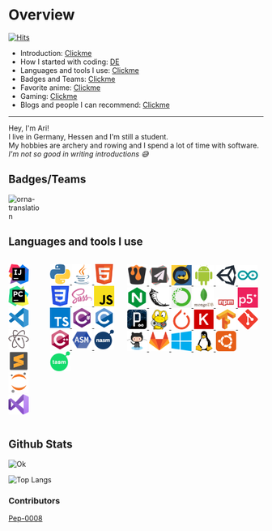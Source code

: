 # Overview
[![Hits](https://hits.seeyoufarm.com/api/count/incr/badge.svg?url=https%3A%2F%2Fgithub.com%2FAri24-cb24&count_bg=%2379C83D&title_bg=%23555555&icon=github.svg&icon_color=%23FFFFFF&title=Visits&edge_flat=false)](http://aridevelopment.de/california-images)

- Introduction: <a href="#introduction"> Clickme </a>
- How I started with coding: [DE](https://github.com/Ari24-cb24/Ari24-cb24/blob/master/started_with_coding-de.md)
- Languages and tools I use: <a href="#languages"> Clickme </a>
- Badges and Teams: <a href="#badges"> Clickme </a>
- Favorite anime: [Clickme](https://github.com/Ari24-cb24/Ari24-cb24/blob/master/favorite-anime.md)
- Gaming: [Clickme](https://github.com/Ari24-cb24/Ari24-cb24/blob/master/gaming_thingies.md)
- Blogs and people I can recommend: [Clickme](https://github.com/Ari24-cb24/Ari24-cb24/blob/master/recommended_bloggos_and_people.md)

<p> </p>
<hr />
<p> </p>

<div id="introduction">
    <p> 
        Hey, I'm Ari! <br />
        I live in Germany, Hessen and I'm still a student. <br />
        My hobbies are archery and rowing and I spend a lot of time with software. <br />
        <i> I'm not so good in writing introductions 😅 </i> 
    </p>
</div>

## Badges/Teams

<div style="display: flex" id="badges">
    <img src="http://aridevelopment.de/static/emojis/base.png" alt="orna-translation" width="64"/>
</div>

## Languages and tools I use
<div style="display: flex;flex-direction: row;" id="languages">
    <p align="left">
	<a href="https://www.jetbrains.com/idea/"> <img src="https://github.com/Ari24-cb24/Ari24-cb24/blob/master/ides/intellij-icon.svg" alt="intellij" width="40"> </a>
	<a href="https://www.jetbrains.com/pycharm/"> <img src="https://github.com/Ari24-cb24/Ari24-cb24/blob/master/ides/pycharm-icon.svg" alt="pycharm" width="40"> </a>
	<a href="https://code.visualstudio.com/"> <img src="https://github.com/Ari24-cb24/Ari24-cb24/blob/master/ides/vsc-icon.svg" alt="vsc" width="40"> </a>
	<a href="https://atom.io/"> <img src="https://github.com/Ari24-cb24/Ari24-cb24/blob/master/ides/atom-icon.svg" alt="atom" width="40"> </a>
	<a href="https://www.sublimetext.com/3"> <img src="https://github.com/Ari24-cb24/Ari24-cb24/blob/master/ides/sublime3-icon.svg" alt="sublime3" width="40"> </a>
	<a href="https://jupyter.org/"> <img src="https://github.com/Ari24-cb24/Ari24-cb24/blob/master/ides/jupyter-icon.svg" alt="jupyter" width="40"> </a>
	<a href="https://visualstudio.microsoft.com/"> <img src="https://github.com/Ari24-cb24/Ari24-cb24/blob/master/ides/visualstudio-icon.svg" alt="visualstudio" width="40"> </a>    
    </p>
    <p align="left">
	<a href="#"> <img src="https://github.com/Ari24-cb24/Ari24-cb24/blob/master/languages/python-icon.svg" alt="python" width="40"> </a>
	<a href="#"> <img src="https://github.com/Ari24-cb24/Ari24-cb24/blob/master/languages/java-icon.svg" alt="java" width="40"> </a>
	<a href="#"> <img src="https://github.com/Ari24-cb24/Ari24-cb24/blob/master/languages/html5-icon.svg" alt="html5" width="40"> </a>
	<a href="#"> <img src="https://github.com/Ari24-cb24/Ari24-cb24/blob/master/languages/css3-icon.svg" alt="css3" width="40"> </a>
	<a href="#"> <img src="https://github.com/Ari24-cb24/Ari24-cb24/blob/master/languages/sass-icon.svg" alt="sass" width="40"> </a>
	<a href="#"> <img src="https://github.com/Ari24-cb24/Ari24-cb24/blob/master/languages/javascript-icon.svg" alt="javascript" width="40"> </a>
	<a href="#"> <img src="https://github.com/Ari24-cb24/Ari24-cb24/blob/master/languages/typescriptlang-icon.svg" alt="typescriptlang" width="40"> </a>
	<a href="#"> <img src="https://github.com/Ari24-cb24/Ari24-cb24/blob/master/languages/csharp-icon.svg" alt="csharp" width="40"> </a>
	<a href="#"> <img src="https://github.com/Ari24-cb24/Ari24-cb24/blob/master/languages/c-icon.svg" alt="c" width="40"> </a>
        <a href="#"> <img src="https://github.com/Ari24-cb24/Ari24-cb24/blob/master/languages/cplusplus-icon.svg" alt="cplusplus" width="40"> </a>
        <a href="#"> <img src="https://github.com/Ari24-cb24/Ari24-cb24/blob/master/languages/asm-icon.svg" alt="asm" width="40"> </a>
        <a href="#"> <img src="https://github.com/Ari24-cb24/Ari24-cb24/blob/master/languages/nasm-icon.svg" alt="nasm" width="40"> </a>
        <a href="#"> <img src="https://github.com/Ari24-cb24/Ari24-cb24/blob/master/languages/tasm-icon.svg" alt="tasm" width="40"> </a>
    </p>
    <p align="left">
	<a href="#"> <img src="https://github.com/Ari24-cb24/Ari24-cb24/blob/master/libraries/bukkit-icon.svg" alt="bukkit" width="40"> </a>
	<a href="#"> <img src="https://github.com/Ari24-cb24/Ari24-cb24/blob/master/libraries/paper-icon.svg" alt="paper" width="40"> </a>
	<a href="#"> <img src="https://github.com/Ari24-cb24/Ari24-cb24/blob/master/libraries/discordpy-icon.svg" alt="discordpy" width="40"> </a>
	<a href="#"> <img src="https://github.com/Ari24-cb24/Ari24-cb24/blob/master/libraries/android-icon.svg" alt="android" width="40"> </a>
	<a href="#"> <img src="https://github.com/Ari24-cb24/Ari24-cb24/blob/master/libraries/unity3d-icon.svg" alt="unity3d" width="40"> </a>
	<a href="#"> <img src="https://github.com/Ari24-cb24/Ari24-cb24/blob/master/libraries/arduino-icon.svg" alt="arduino" width="40"> </a>
	<a href="#"> <img src="https://github.com/Ari24-cb24/Ari24-cb24/blob/master/libraries/nginx-icon.svg" alt="nginx" width="40"> </a>
	<a href="#"> <img src="https://github.com/Ari24-cb24/Ari24-cb24/blob/master/libraries/flask-icon.svg" alt="flask" width="40"> </a>
        <a href="#"> <img src="https://github.com/Ari24-cb24/Ari24-cb24/blob/master/libraries/anaconda-icon.svg" alt="anaconda" width="40"> </a>  
        <a href="#"> <img src="https://github.com/Ari24-cb24/Ari24-cb24/blob/master/libraries/mongodb-icon.svg" alt="mongodb" width="40"> </a>
        <a href="#"> <img src="https://github.com/Ari24-cb24/Ari24-cb24/blob/master/libraries/npm-icon.svg" alt="npm" width="40"> </a>
        <a href="#"> <img src="https://github.com/Ari24-cb24/Ari24-cb24/blob/master/libraries/p5-icon.svg" alt="p5" width="40"> </a>
        <a href="#"> <img src="https://github.com/Ari24-cb24/Ari24-cb24/blob/master/libraries/processing-icon.svg" alt="processing" width="40"> </a>
        <a href="#"> <img src="https://github.com/Ari24-cb24/Ari24-cb24/blob/master/libraries/pygame-icon.png" alt="pygame" width="40"> </a>
	<a href="#"> <img src="https://github.com/Ari24-cb24/Ari24-cb24/blob/master/libraries/pytorch-icon.svg" alt="pytorch" width="40"> </a>
	<a href="#"> <img src="https://github.com/Ari24-cb24/Ari24-cb24/blob/master/libraries/keras-icon.svg" alt="keras" width="40"> </a>
        <a href="#"> <img src="https://github.com/Ari24-cb24/Ari24-cb24/blob/master/libraries/tensorflow-icon.svg" alt="tensorflow" width="40"> </a>
	<a href="#"> <img src="https://github.com/Ari24-cb24/Ari24-cb24/blob/master/libraries/git-icon.svg" alt="git" width="40"> </a>
        <a href="#"> <img src="https://github.com/Ari24-cb24/Ari24-cb24/blob/master/libraries/github-icon.svg" alt="github" width="40"> </a>
        <a href="#"> <img src="https://github.com/Ari24-cb24/Ari24-cb24/blob/master/libraries/gitlab-icon.svg" alt="gitlab" width="40"> </a>
	<a href="#"> <img src="https://github.com/Ari24-cb24/Ari24-cb24/blob/master/libraries/windows-icon.svg" alt="windows" width="40"> </a>
	<a href="#"> <img src="https://github.com/Ari24-cb24/Ari24-cb24/blob/master/libraries/linux-icon.svg" alt="linux" width="40"> </a>
        <a href="#"> <img src="https://github.com/Ari24-cb24/Ari24-cb24/blob/master/libraries/ubuntu-icon.svg" alt="ubuntu" width="40"> </a>     
    </p>
</div>

## Github Stats

![Ok](https://github-readme-stats.vercel.app/api?username=Ari24-cb24&count_private=true&show_icons=true&theme=radical)

![Top Langs](https://github-readme-stats.vercel.app/api/top-langs/?username=Ari24-cb24&layout=compact&theme=radical&count_private=true)  

### Contributors

[Pep-0008](https://www.youtube.com/watch?v=hgI0p1zf31k&ab_channel=PythonDiscord)

